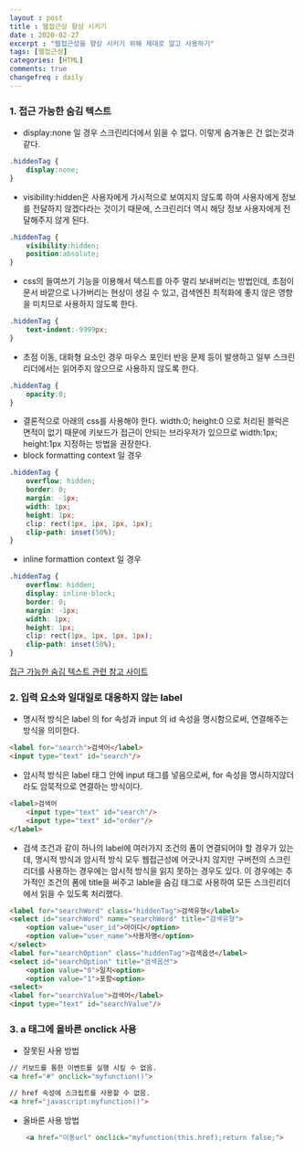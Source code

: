 ```yaml
---
layout : post
title : 웹접근성 향상 시키기
date : 2020-02-27
excerpt : "웹접근성을 향상 시키기 위해 제대로 알고 사용하기"
tags: [웹접근성]
categories: [HTML]
comments: true
changefreq : daily
---
```


### 1. 접근 가능한 숨김 텍스트 

- display:none 일 경우 스크린리더에서 읽을 수 없다. 이렇게 숨겨놓은 건 없는것과 같다. 
~~~ css
.hiddenTag {
    display:none;    
}
~~~

- visibility:hidden은 사용자에게 가시적으로 보여지지 않도록 하여 사용자에게 정보를 전달하지 않겠다라는 것이기 때문에, 스크린리더 역시 해당 정보 사용자에게 전달해주지 않게 된다. 
~~~ css
.hiddenTag {
    visibility:hidden;
    position:absolute;
}
~~~

- css의 들여쓰기 기능을 이용해서 텍스트를 아주 멀리 보내버리는 방법인데, 초점이 문서 바깥으로 나가버리는 현상이 생길 수 있고, 검색엔진 최적화에 좋지 않은 영향을 미치므로 사용하지 않도록 한다. 
~~~ css
.hiddenTag {
    text-indent:-9999px;
}
~~~

- 초점 이동, 대화형 요소인 경우 마우스 포인터 반응 문제 등이 발생하고 일부 스크린리더에서는 읽어주지 않으므로 사용하지 않도록 한다. 
~~~ css
.hiddenTag {
    opacity:0;
}
~~~

- 결론적으로 아래의 css를 사용해야 한다. width:0; height:0 으로 처리된 블럭은 면적이 없기 때문에 키보드가 접근이 안되는 브라우저가 있으므로 width:1px; height:1px 지정하는 방법을 권장한다.
- block formatting context 일 경우 
~~~ css
.hiddenTag {
    overflow: hidden;
    border: 0;
    margin: -1px;
    width: 1px;
    height: 1px;
    clip: rect(1px, 1px, 1px, 1px);
    clip-path: inset(50%);
}
~~~
- inline formattion context 일 경우 
~~~ css
.hiddenTag {
    overflow: hidden;
    display: inline-block;
    border: 0;
    margin: -1px;
    width: 1px;
    height: 1px;
    clip: rect(1px, 1px, 1px, 1px);
    clip-path: inset(50%);
}
~~~

[접근 가능한 숨김 텍스트 관련 참고 사이트](https://mulder21c.github.io/2019/03/22/screen-hide-text/)  

### 2. 입력 요소와 일대일로 대응하지 않는 label  

- 명시적 방식은 label 의 for 속성과 input 의 id 속성을 명시함으로써, 연결해주는 방식을 의미한다.
~~~ html 
<label for="search">검색어</label> 
<input type="text" id="search"/>
~~~
- 암시적 방식은 label 태그 안에 input 태그를 넣음으로써, for 속성을 명시하지않더라도 암묵적으로 연결하는 방식이다.
~~~ html
<label>검색어
    <input type="text" id="search"/>
    <input type="text" id="order"/>
</label>
~~~

- 검색 조건과 같이 하나의 label에 여러가지 조건의 폼이 연결되어야 할 경우가 있는데, 명시적 방식과 암시적 방식 모두 웹접근성에 어긋나지 않지만 구버전의 스크린리더를 사용하는 경우에는 암시적 방식을 읽지 못하는 경우도 있다. 이 경우에는 추가적인 조건의 폼에 title을 써주고 lable을 숨김 태그로 사용하여 모든 스크린리더에서 읽을 수 있도록 처리했다. 
~~~ html
<label for="searchWord" class="hiddenTag">검색유형</label>
<select id="searchWord" name="searchWord" title="검색유형">
    <option value="user_id">아이디</option>
    <option value="user_name">사용자명</option>
</select>
<label for="searchOption" class="hiddenTag">검색옵션</label>
<select id="searchOption" title="검색옵션">
    <option value="0">일치<option>
    <option value="1">포함<option>
<select>
<label for="searchValue">검색어</label>
<input type="text" id="searchValue"/>
~~~

### 3. a 태그에 올바른 onclick 사용 

- 잘못된 사용 방법 
~~~html
// 키보드를 통한 이벤트를 실행 시킬 수 없음.
<a href="#" onclick="myfunction()">
~~~
~~~html
// href 속성에 스크립트를 사용할 수 없음.
<a href="javascript:myfunction()"> 
~~~

- 올바른 사용 방법 
~~~ html
    <a href="이동url" onclick="myfunction(this.href);return false;">
~~~
